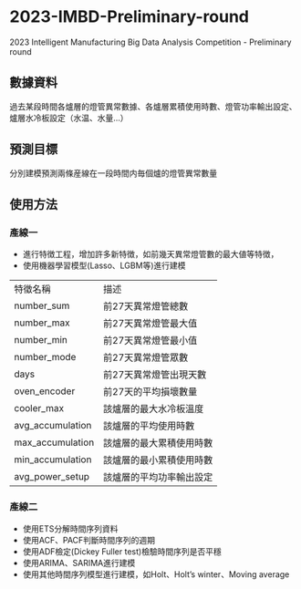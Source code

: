 # 2023-IMBD-Preliminary-round
2023 Intelligent Manufacturing Big Data Analysis Competition - Preliminary round

## 數據資料
過去某段時間各爐層的燈管異常數據、各爐層累積使用時數、燈管功率輸出設定、爐層水冷板設定（水温、水量…）
## 預測目標
分別建模預測兩條産線在一段時間内毎個爐的燈管異常數量
## 使用方法

### 產線一
* 進行特徴工程，增加許多新特徴，如前幾天異常燈管數的最大値等特徴，
* 使用機器學習模型(Lasso、LGBM等)進行建模  
<table>
  <tr>
    <td>特徵名稱</td>
    <td>描述</td>
  </tr>

  <tr>
    <td> number_sum </td>
    <td> 前27天異常燈管總數 </td>
  </tr>
    <td> number_max </td>
    <td> 前27天異常燈管最大值 </td>
  </tr>
  </tr>
    <td> number_min </td>
    <td> 前27天異常燈管最小值 </td>
  </tr>
  </tr>
    <td> number_mode </td>
    <td> 前27天異常燈管眾數 </td>
  </tr>
  </tr>
    <td> days </td>
    <td> 前27天異常燈管出現天數 </td>
  </tr>
  </tr>
    <td> oven_encoder </td>
    <td> 前27天的平均損壞數量 </td>
  </tr>
  </tr>
    <td> cooler_max </td>
    <td> 該爐層的最大水冷板溫度 </td>
  </tr>
  </tr>
    <td> avg_accumulation </td>
    <td> 該爐層的平均使用時數 </td>
  </tr>
  </tr>
    <td> max_accumulation </td>
    <td> 該爐層的最大累積使用時數 </td>
  </tr>
  </tr>
    <td> min_accumulation </td>
    <td> 該爐層的最小累積使用時數 </td>
  </tr>
  </tr>
    <td> avg_power_setup </td>
    <td> 該爐層的平均功率輸出設定 </td>
  </tr>
</table>

### 產線二
* 使用ETS分解時間序列資料
* 使用ACF、PACF判斷時間序列的週期
* 使用ADF檢定(Dickey Fuller test)檢驗時間序列是否平穩
* 使用ARIMA、SARIMA進行建模
* 使用其他時間序列模型進行建模，如Holt、Holt’s winter、Moving average
